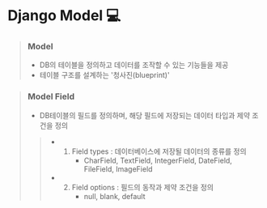 # Django Model 💻

> ### Model
> - DB의 테이블을 정의하고 데이터를 조작할 수 있는 기능들을 제공
> - 테이블 구조를 설계하는 '청사진(blueprint)'

> ### Model Field
> - DB테이블의 필드를 정의하며, 해당 필드에 저장되는 데이터 타입과 제약 조건을 정의
>> - 1. Field types : 데이터베이스에 저장될 데이터의 종류를 정의
>>      - CharField, TextField, IntegerField, DateField, FileField, ImageField
>> - 2. Field options : 필드의 동작과 제약 조건을 정의
>>      - null, blank, default
